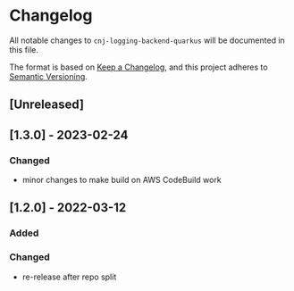 # Changelog
All notable changes to `cnj-logging-backend-quarkus` will be documented in this file.

The format is based on [Keep a Changelog](https://keepachangelog.com/en/1.0.0/),
and this project adheres to [Semantic Versioning](https://semver.org/spec/v2.0.0.html).

## [Unreleased]

## [1.3.0] - 2023-02-24
### Changed
- minor changes to make build on AWS CodeBuild work

## [1.2.0] - 2022-03-12
### Added
### Changed
- re-release after repo split
